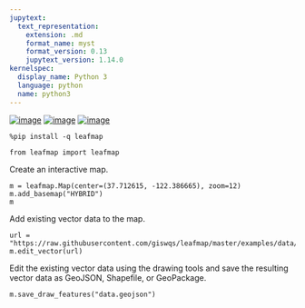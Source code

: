 ```yaml
---
jupytext:
  text_representation:
    extension: .md
    format_name: myst
    format_version: 0.13
    jupytext_version: 1.14.0
kernelspec:
  display_name: Python 3
  language: python
  name: python3
---
```


[![image](https://jupyterlite.rtfd.io/en/latest/_static/badge.svg)](https://demo.leafmap.org/lab/index.html?path=notebooks/46_edit_vector.ipynb)
[![image](https://colab.research.google.com/assets/colab-badge.svg)](https://githubtocolab.com/giswqs/leafmap/blob/master/examples/notebooks/46_edit_vector.ipynb)
[![image](https://mybinder.org/badge_logo.svg)](https://gishub.org/leafmap-binder)


```{code-cell} ipython3
%pip install -q leafmap
```

```{code-cell} ipython3
from leafmap import leafmap
```

Create an interactive map.

```{code-cell} ipython3
m = leafmap.Map(center=(37.712615, -122.386665), zoom=12)
m.add_basemap("HYBRID")
m
```

Add existing vector data to the map.

```{code-cell} ipython3
url = "https://raw.githubusercontent.com/giswqs/leafmap/master/examples/data/training_samples.geojson"
m.edit_vector(url)
```

Edit the existing vector data using the drawing tools and save the resulting vector data as GeoJSON, Shapefile, or GeoPackage.

```{code-cell} ipython3
m.save_draw_features("data.geojson")
```
